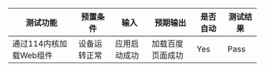 | 测试功能          | 预置条件     | 输入         | 预期输出         | 是否自动 | 测试结果 |
| ----------------- | ------------ | ------------ | ---------------- | -------- | -------- |
| 通过114内核加载Web组件 | 设备运转正常 | 应用启动成功 | 加载百度页面成功 | Yes      | Pass     |

